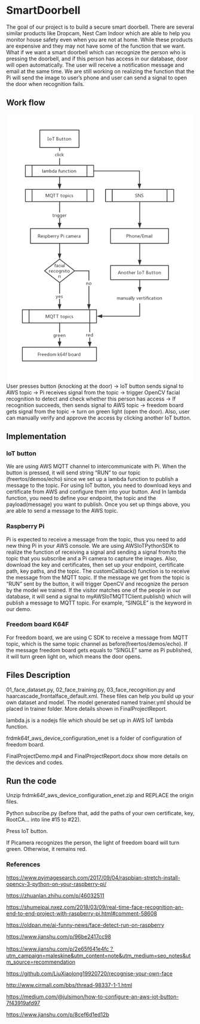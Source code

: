 # SmartDoorbell

The goal of our project is to build a secure smart doorbell. There are several similar products like Dropcam, Nest Cam Indoor which are able to help you monitor house safety even when you are not at home. While these products are expensive and they may not have some of the function that we want. What if we want a smart doorbell which can recognize the person who is pressing the doorbell, and if this person has access in our database, door will open automatically. The user will receive a notification message and email at the same time. We are still working on realizing the function that the Pi will send the image to user’s phone and user can send a signal to open the door when recognition fails.

## Work flow
<img src="diagram.jpg">
User presses button (knocking at the door) -> IoT button sends signal to AWS topic -> Pi receives signal from the topic -> trigger OpenCV facial recognition to detect and check whether this person has access -> If recognition succeeds, then sends signal to AWS topic -> freedom board gets signal from the topic -> turn on green light (open the door). Also, user can manually verify and approve the access by clicking another IoT button.

## Implementation
### IoT button
We are using AWS MQTT channel to intercommunicate with Pi. When the button is pressed, it will send string “RUN” to our topic (freertos/demos/echo) since we set up a lambda function to publish a message to the topic. For using IoT button, you need to download keys and certificate from AWS and configure them into your button. And In lambda function, you need to define your endpoint, the topic and the payload(message) you want to publish. Once you set up things above, you are able to send a message to the AWS topic.

### Raspberry Pi
Pi is expected to receive a message from the topic, thus you need to add new thing Pi in your AWS console. We are using AWSIoTPythonSDK to realize the function of receiving a signal and sending a signal from/to the topic that you subscribe and a Pi camera to capture the images.  Also, download the key and certificates, then set up your endpoint, certificate path, key paths, and the topic. The customCallback() function is to receive the message from the MQTT topic. If the message we get from the topic is “RUN” sent by the button, it will trigger OpenCV and recognize the person by the model we trained. If the visitor matches one of the people in our database, it will send a signal to myAWSIoTMQTTClient.publish() which will publish a message to MQTT topic. For example, “SINGLE” is the keyword in our demo.

### Freedom board K64F
For freedom board, we are using C SDK to receive a message from MQTT topic, which is the same topic channel as before(freertos/demos/echo). If the message freedom board gets equals to “SINGLE”  same as Pi published, it will turn green light on, which means the door opens.

## Files Description
01_face_dataset.py, 02_face_training.py, 03_face_recognition.py and haarcascade_frontalface_default.xml. 
These files can help you build up your own dataset and model. The model generated named trainer.yml should be placed in trainer folder. More details shown in FinalProjectReport. 

lambda.js is a nodejs file which should be set up in AWS IoT lambda function.

frdmk64f_aws_device_configuration_enet is a folder of configuration of freedom board.

FinalProjectDemo.mp4 and FinalProjectReport.docx show more details on the devices and codes.

## Run the code
Unzip frdmk64f_aws_device_configuration_enet.zip and REPLACE the origin files.

Python subscribe.py (before that, add the paths of your own certificate, key, RootCA... into line #15 to #22).

Press IoT button. 

If Picamera recognizes the person, the light of freedom board will turn green. Otherwise, it remains red.

### References
https://www.pyimagesearch.com/2017/09/04/raspbian-stretch-install-opencv-3-python-on-your-raspberry-pi/

https://zhuanlan.zhihu.com/p/46032511

https://shumeipai.nxez.com/2018/03/09/real-time-face-recognition-an-end-to-end-project-with-raspberry-pi.html#comment-58608

https://oldpan.me/ai-funny-news/face-detect-run-on-raspberry

https://www.jianshu.com/p/96be2417cc98

https://www.jianshu.com/p/2e65f641e4fc？utm_campaign=maleskine&utm_content=note&utm_medium=seo_notes&utm_source=recommendation

https://github.com/LiuXiaolong19920720/recognise-your-own-face

http://www.cirmall.com/bbs/thread-98337-1-1.html

https://medium.com/@julsimon/how-to-configure-an-aws-iot-button-7f43919afd97

https://www.jianshu.com/p/8cef6d1ed12b
